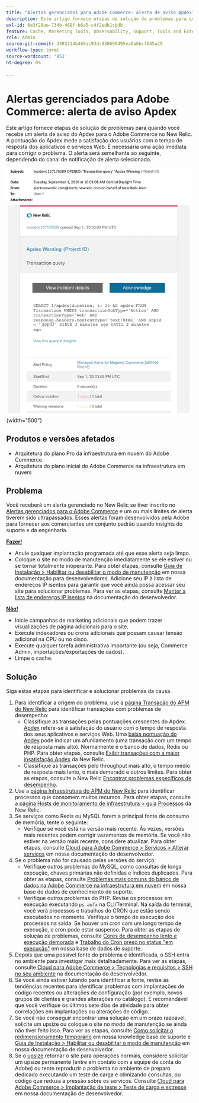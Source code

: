 ```yaml
---
title: "Alertas gerenciados para Adobe Commerce: alerta de aviso Apdex"
description: Este artigo fornece etapas de solução de problemas para quando você recebe um alerta de aviso do Apdex para o Adobe Commerce no New Relic. A pontuação do Apdex mede a satisfação dos usuários com o tempo de resposta dos aplicativos e serviços Web. É necessária uma ação imediata para corrigir o problema. O alerta será semelhante ao seguinte, dependendo do canal de notificação de alerta selecionado.
exl-id: 6e3f28ae-734b-468f-b6a5-c4f2edb1cb4b
feature: Cache, Marketing Tools, Observability, Support, Tools and External Services
role: Admin
source-git-commit: 3493214b468ac93dc938690495ea0a6bcf645a29
workflow-type: tm+mt
source-wordcount: '851'
ht-degree: 0%

---
```


# Alertas gerenciados para Adobe Commerce: alerta de aviso Apdex

Este artigo fornece etapas de solução de problemas para quando você recebe um alerta de aviso do Apdex para o Adobe Commerce no New Relic. A pontuação do Apdex mede a satisfação dos usuários com o tempo de resposta dos aplicativos e serviços Web. É necessária uma ação imediata para corrigir o problema. O alerta será semelhante ao seguinte, dependendo do canal de notificação de alerta selecionado.

![alerta de aviso do apdex](assets/apdex-warning-magento-managed.png){width="500"}

## Produtos e versões afetados

* Arquitetura do plano Pro da infraestrutura em nuvem do Adobe Commerce
* Arquitetura do plano inicial do Adobe Commerce na infraestrutura em nuvem

## Problema

Você receberá um alerta gerenciado no New Relic se tiver inscrito no [Alertas gerenciados para o Adobe Commerce](/help/support-tools/managed-alerts-for-adobe-commerce/managed-alerts-for-magento-commerce.md) e um ou mais limites de alerta tiverem sido ultrapassados. Esses alertas foram desenvolvidos pela Adobe para fornecer aos comerciantes um conjunto padrão usando insights do suporte e da engenharia.

<u> **Fazer!** </u>

* Anule qualquer implantação programada até que esse alerta seja limpo.
* Coloque o site no modo de manutenção imediatamente se ele estiver ou se tornar totalmente inoperante. Para obter etapas, consulte [Guia de Instalação > Habilitar ou desabilitar o modo de manutenção](https://devdocs.magento.com/guides/v2.4/install-gde/install/cli/install-cli-subcommands-maint.html?itm_source=devdocs&amp;itm_medium=search_page&amp;itm_campaign=federated_search&amp;itm_term=mainten) em nossa documentação para desenvolvedores. Adicione seu IP à lista de endereços IP isentos para garantir que você ainda possa acessar seu site para solucionar problemas. Para ver as etapas, consulte [Manter a lista de endereços IP isentos](https://devdocs.magento.com/guides/v2.4/install-gde/install/cli/install-cli-subcommands-maint.html?itm_source=devdocs&amp;itm_medium=search_page&amp;itm_campaign=federated_search&amp;itm_term=mainten#instgde-cli-maint-exempt) na documentação do desenvolvedor.

<u>**Não!**</u>

* Inicie campanhas de marketing adicionais que podem trazer visualizações de página adicionais para o site.
* Execute indexadores ou crons adicionais que possam causar tensão adicional na CPU ou no disco.
* Execute qualquer tarefa administrativa importante (ou seja, Commerce Admin, importações/exportações de dados).
* Limpe o cache.

## Solução

Siga estas etapas para identificar e solucionar problemas da causa.

1. Para identificar a origem do problema, use a [página Transação do APM do New Relic](https://docs.newrelic.com/docs/apm/applications-menu/monitoring/transactions-page-find-specific-performance-problems) para identificar transações com problemas de desempenho:
   * Classifique as transações pelas pontuações crescentes do Apdex. [Apdex](https://docs.newrelic.com/docs/apm/new-relic-apm/apdex/apdex-measure-user-satisfaction) refere-se à satisfação do usuário com o tempo de resposta dos seus aplicativos e serviços Web. Uma [baixa pontuação do Apdex](/help/support-tools/managed-alerts-for-adobe-commerce/managed-alerts-for-magento-commerce-apdex-warning-alert.md) pode indicar um afunilamento (uma transação com um tempo de resposta mais alto). Normalmente é o banco de dados, Redis ou PHP. Para obter etapas, consulte [Exibir transações com a maior insatisfação Apdex](https://docs.newrelic.com/docs/apm/new-relic-apm/apdex/view-your-apdex-score#apdex-dissat) da New Relic.
   * Classifique as transações pelo throughput mais alto, o tempo médio de resposta mais lento, o mais demorado e outros limites. Para obter as etapas, consulte o New Relic [Encontrar problemas específicos de desempenho](https://docs.newrelic.com/docs/apm/applications-menu/monitoring/transactions-page-find-specific-performance-problems).
1. Use a [página Infraestrutura do APM do New Relic](https://docs.newrelic.com/docs/infrastructure/infrastructure-ui-pages/infra-hosts-ui-page/) para identificar processos que consomem muitos recursos. Para obter etapas, consulte a [página Hosts de monitoramento de infraestrutura > guia Processos](https://docs.newrelic.com/docs/infrastructure/infrastructure-ui-pages/infra-hosts-ui-page/#processes) da New Relic.
1. Se serviços como Redis ou MySQL forem a principal fonte de consumo de memória, tente o seguinte:
   * Verifique se você está na versão mais recente. Às vezes, versões mais recentes podem corrigir vazamentos de memória. Se você não estiver na versão mais recente, considere atualizar. Para obter etapas, consulte [Cloud para Adobe Commerce > Serviços > Alterar serviços](https://experienceleague.adobe.com/docs/commerce-cloud-service/user-guide/configure/service/services-yaml.html) em nossa documentação do desenvolvedor.
1. Se o problema não for causado pelas versões do serviço:
   * Verifique outros problemas do MySQL, como consultas de longa execução, chaves primárias não definidas e índices duplicados. Para obter as etapas, consulte [Problemas mais comuns do banco de dados na Adobe Commerce na infraestrutura em nuvem](https://experienceleague.adobe.com/docs/commerce-operations/implementation-playbook/best-practices/maintenance/resolve-database-performance-issues.html) em nossa base de dados de conhecimento de suporte.
   * Verifique outros problemas do PHP. Revise os processos em execução executando `ps aufx` na CLI/Terminal. Na saída do terminal, você verá processos e trabalhos do CRON que estão sendo executados no momento. Verifique o tempo de execução dos processos na saída. Se houver um cron com um longo tempo de execução, o cron pode estar suspenso. Para obter as etapas de solução de problemas, consulte [Cores de desempenho lento e execução demorada](/help/troubleshooting/miscellaneous/slow-performance-slow-and-long-running-crons.md) e [Trabalho do Cron preso no status &quot;em execução&quot;](/help/troubleshooting/miscellaneous/cron-job-is-stuck-in-running-status.md) em nossa base de dados de suporte.
1. Depois que uma possível fonte do problema é identificada, o SSH entra no ambiente para investigar mais detalhadamente. Para ver as etapas, consulte [Cloud para Adobe Commerce > Tecnologias e requisitos > SSH no seu ambiente](https://devdocs.magento.com/cloud/env/environments-ssh.html#ssh) na documentação do desenvolvedor.
1. Se você ainda estiver lutando para identificar a fonte, revise as tendências recentes para identificar problemas com implantações de código recentes ou alterações de configuração (por exemplo, novos grupos de clientes e grandes alterações no catálogo). É recomendável que você verifique os últimos sete dias de atividade para obter correlações em implantações ou alterações de código.
1. Se você não conseguir encontrar uma solução em um prazo razoável, solicite um upsize ou coloque o site no modo de manutenção se ainda não tiver feito isso. Para ver as etapas, consulte [Como solicitar o redimensionamento temporário](/help/how-to/general/how-to-request-temporary-magento-upsize.md) em nossa knowledge base de suporte e [Guia de Instalação > Habilitar ou desabilitar o modo de manutenção](https://devdocs.magento.com/guides/v2.4/install-gde/install/cli/install-cli-subcommands-maint.html?itm_source=devdocs&amp;itm_medium=search_page&amp;itm_campaign=federated_search&amp;itm_term=mainten) em nossa documentação de desenvolvedor.
1. Se o [upsize](/help/how-to/general/how-to-request-temporary-magento-upsize.md) retornar o site para operações normais, considere solicitar um upsize permanente (entre em contato com a equipe de conta do Adobe) ou tente reproduzir o problema no ambiente de preparo dedicado executando um teste de carga e otimizando consultas, ou código que reduza a pressão sobre os serviços. Consulte [Cloud para Adobe Commerce > Implantação de teste > Teste de carga e estresse](https://devdocs.magento.com/cloud/live/stage-prod-test.html#loadtest) em nossa documentação de desenvolvedor.

